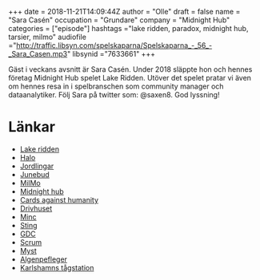 +++
date = 2018-11-21T14:09:44Z
author = "Olle"
draft = false
name = "Sara Casén"
occupation = "Grundare"
company = "Midnight Hub"
categories = ["episode"]
hashtags ="lake ridden, paradox, midnight hub, tarsier, milmo"
audiofile ="http://traffic.libsyn.com/spelskaparna/Spelskaparna_-_56_-_Sara_Casen.mp3"
libsynid ="7633661"
+++

Gäst i veckans avsnitt är Sara Casén. Under 2018 släppte hon och hennes företag Midnight Hub spelet Lake Ridden. Utöver det  spelet pratar vi även om hennes resa in i spelbranschen som community manager och dataanalytiker. Följ Sara på twitter som: @saxen8. God lyssning!
# Länkar
* [Lake ridden](https://store.steampowered.com/app/696530/Lake_Ridden/)
* [Halo](https://www.youtube.com/watch?v=1WWaWB-cxYY)
* [Jordlingar](http://www.varldskulturmuseerna.se/varldskulturmuseet/aktuella-utstallningar/utstallningsarkiv/jordlingar/)
* [Junebud](https://en.wikipedia.org/wiki/Junebud)
* [MilMo](https://milmogame.com/)
* [Midnight hub](https://www.midnighthub.com/)
* [Cards against humanity](https://cardsagainsthumanity.com/)
* [Drivhuset](http://www.drivhuset.se/)
* [Minc](https://www.minc.se/)
* [Sting](https://sting.co/en/)
* [GDC](https://www.gdconf.com/)
* [Scrum](https://en.wikipedia.org/wiki/Scrum_(software_development))
* [Myst](https://www.youtube.com/watch?v=h4wWITMUop0)
* [Algenpefleger](https://vimeo.com/29565241)
* [Karlshamns tågstation](http://www.saracasen.com/art/last-chance-casen/)
